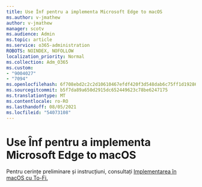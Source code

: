 ```yaml
---
title: Use Înf pentru a implementa Microsoft Edge to macOS
ms.author: v-jmathew
author: v-jmathew
manager: scotv
ms.audience: Admin
ms.topic: article
ms.service: o365-administration
ROBOTS: NOINDEX, NOFOLLOW
localization_priority: Normal
ms.collection: Adm_O365
ms.custom:
- "9004027"
- "7094"
ms.openlocfilehash: 6f708ebd2c2c2d10610467efdf420f3d548dab6c75ff1d19286561e754ba7710
ms.sourcegitcommit: b5f7da89a650d2915dc652449623c78be6247175
ms.translationtype: MT
ms.contentlocale: ro-RO
ms.lasthandoff: 08/05/2021
ms.locfileid: "54073108"
---
```

# <a name="use-jamf-to-deploy-microsoft-edge-to-macos"></a>Use Înf pentru a implementa Microsoft Edge to macOS

Pentru cerințe preliminare și instrucțiuni, consultați [Implementarea în macOS cu To-Fi.](https://go.microsoft.com/fwlink/?linkid=2135109)
